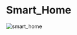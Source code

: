 # Smart_Home

![smart_home](https://github.com/DanielArduinoSave/Smart_Home/assets/152028863/fe1bb275-9ddd-4018-9884-e42bbd3d6821)
